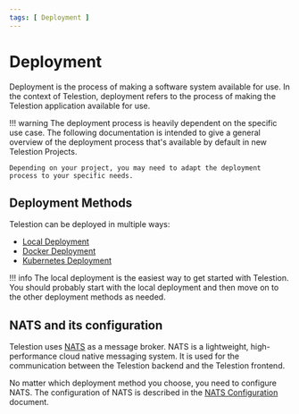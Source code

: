 ```yaml
---
tags: [ Deployment ]
---
```


# Deployment


Deployment is the process of making a software system available for use. In the context of Telestion, deployment refers to the process of making the Telestion application available for use.

!!! warning
	The deployment process is heavily dependent on the specific use case. The following documentation is intended to give a general overview of the deployment process that's available by default in new Telestion Projects.

	Depending on your project, you may need to adapt the deployment process to your specific needs.

## Deployment Methods

Telestion can be deployed in multiple ways:

* [Local Deployment](local/index.md)
* [Docker Deployment](docker/index.md)
* [Kubernetes Deployment](kubernetes/index.md)

!!! info
	The local deployment is the easiest way to get started with Telestion. You should probably start with the local deployment and then move on to the other deployment methods as needed.

## NATS and its configuration

Telestion uses [NATS](https://nats.io/) as a message broker. NATS is a lightweight, high-performance cloud native messaging system. It is used for the communication between the Telestion backend and the Telestion frontend.

No matter which deployment method you choose, you need to configure NATS. The configuration of NATS is described in the [NATS Configuration](nats/index.md) document.
